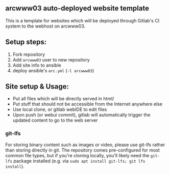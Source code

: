## arcwww03 auto-deployed website template
This is a template for websites which will be deployed through Gitlab's CI system to the webhost on arcwww03.

## Setup steps:

1. Fork repository
2. Add `arcwww03` user to new repository
3. Add site info to ansible
4. deploy ansible's `arc.yml` (`-l arcwww03`)

## Site setup & Usage:

- Put all files which will be directly served in html/
- Put stuff that should not be accessible from the Internet anywhere else
- Use local clone, or gitlab webIDE to edit files
- Upon push (or webui commit), gitlab will automatically trigger the updated content to go to the web server

### git-lfs

For storing binary content such as images or video, please use git-lfs rather than storing directly in git.
The repository comes pre-configured for most common file types, but if you're cloning locally, you'll likely need the `git-lfs` package installed (e.g. via `sudo apt install git-lfs; git lfs install`).
